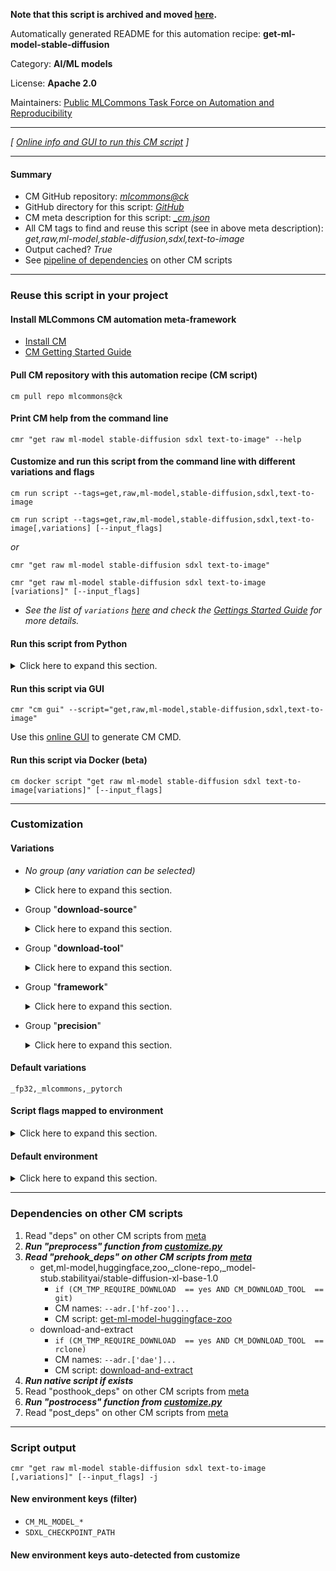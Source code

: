 **Note that this script is archived and moved [here](https://github.com/mlcommons/cm4mlops/tree/main/script/get-ml-model-stable-diffusion).**



Automatically generated README for this automation recipe: **get-ml-model-stable-diffusion**

Category: **AI/ML models**

License: **Apache 2.0**

Maintainers: [Public MLCommons Task Force on Automation and Reproducibility](https://github.com/mlcommons/ck/blob/master/docs/taskforce.md)

---
*[ [Online info and GUI to run this CM script](https://access.cknowledge.org/playground/?action=scripts&name=get-ml-model-stable-diffusion,22c6516b2d4d4c23) ]*

---
#### Summary

* CM GitHub repository: *[mlcommons@ck](https://github.com/mlcommons/ck/tree/dev/cm-mlops)*
* GitHub directory for this script: *[GitHub](https://github.com/mlcommons/ck/tree/dev/cm-mlops/script/get-ml-model-stable-diffusion)*
* CM meta description for this script: *[_cm.json](_cm.json)*
* All CM tags to find and reuse this script (see in above meta description): *get,raw,ml-model,stable-diffusion,sdxl,text-to-image*
* Output cached? *True*
* See [pipeline of dependencies](#dependencies-on-other-cm-scripts) on other CM scripts


---
### Reuse this script in your project

#### Install MLCommons CM automation meta-framework

* [Install CM](https://access.cknowledge.org/playground/?action=install)
* [CM Getting Started Guide](https://github.com/mlcommons/ck/blob/master/docs/getting-started.md)

#### Pull CM repository with this automation recipe (CM script)

```cm pull repo mlcommons@ck```

#### Print CM help from the command line

````cmr "get raw ml-model stable-diffusion sdxl text-to-image" --help````

#### Customize and run this script from the command line with different variations and flags

`cm run script --tags=get,raw,ml-model,stable-diffusion,sdxl,text-to-image`

`cm run script --tags=get,raw,ml-model,stable-diffusion,sdxl,text-to-image[,variations] [--input_flags]`

*or*

`cmr "get raw ml-model stable-diffusion sdxl text-to-image"`

`cmr "get raw ml-model stable-diffusion sdxl text-to-image [variations]" [--input_flags]`


* *See the list of `variations` [here](#variations) and check the [Gettings Started Guide](https://github.com/mlcommons/ck/blob/dev/docs/getting-started.md) for more details.*

#### Run this script from Python

<details>
<summary>Click here to expand this section.</summary>

```python

import cmind

r = cmind.access({'action':'run'
                  'automation':'script',
                  'tags':'get,raw,ml-model,stable-diffusion,sdxl,text-to-image'
                  'out':'con',
                  ...
                  (other input keys for this script)
                  ...
                 })

if r['return']>0:
    print (r['error'])

```

</details>


#### Run this script via GUI

```cmr "cm gui" --script="get,raw,ml-model,stable-diffusion,sdxl,text-to-image"```

Use this [online GUI](https://cKnowledge.org/cm-gui/?tags=get,raw,ml-model,stable-diffusion,sdxl,text-to-image) to generate CM CMD.

#### Run this script via Docker (beta)

`cm docker script "get raw ml-model stable-diffusion sdxl text-to-image[variations]" [--input_flags]`

___
### Customization


#### Variations

  * *No group (any variation can be selected)*
    <details>
    <summary>Click here to expand this section.</summary>

    * `_batch_size.#`
      - Environment variables:
        - *CM_ML_MODEL_BATCH_SIZE*: `#`
      - Workflow:
    * `_pytorch,fp16`
      - Workflow:
    * `_pytorch,fp32`
      - Environment variables:
        - *CM_ML_MODEL_STARTING_WEIGHTS_FILENAME*: `https://huggingface.co/stabilityai/stable-diffusion-xl-base-1.0`
      - Workflow:
    * `_rclone,fp16`
      - Environment variables:
        - *CM_DOWNLOAD_URL*: `mlc-inference:mlcommons-inference-wg-public/stable_diffusion_fp16`
      - Workflow:
    * `_rclone,fp32`
      - Environment variables:
        - *CM_DOWNLOAD_URL*: `mlc-inference:mlcommons-inference-wg-public/stable_diffusion_fp32`
      - Workflow:

    </details>


  * Group "**download-source**"
    <details>
    <summary>Click here to expand this section.</summary>

    * `_huggingface`
      - Workflow:
    * **`_mlcommons`** (default)
      - Workflow:

    </details>


  * Group "**download-tool**"
    <details>
    <summary>Click here to expand this section.</summary>

    * `_git`
      - Environment variables:
        - *CM_DOWNLOAD_TOOL*: `git`
      - Workflow:
    * `_rclone`
      - Environment variables:
        - *CM_RCLONE_CONFIG_CMD*: `rclone config create mlc-inference s3 provider=Cloudflare access_key_id=f65ba5eef400db161ea49967de89f47b secret_access_key=fbea333914c292b854f14d3fe232bad6c5407bf0ab1bebf78833c2b359bdfd2b endpoint=https://c2686074cb2caf5cbaf6d134bdba8b47.r2.cloudflarestorage.com`
        - *CM_DOWNLOAD_TOOL*: `rclone`
      - Workflow:
    * `_wget`
      - Environment variables:
        - *CM_DOWNLOAD_TOOL*: `wget`
      - Workflow:

    </details>


  * Group "**framework**"
    <details>
    <summary>Click here to expand this section.</summary>

    * **`_pytorch`** (default)
      - Environment variables:
        - *CM_ML_MODEL_FRAMEWORK*: `pytorch`
      - Workflow:

    </details>


  * Group "**precision**"
    <details>
    <summary>Click here to expand this section.</summary>

    * `_fp16`
      - Environment variables:
        - *CM_ML_MODEL_INPUT_DATA_TYPES*: `fp16`
        - *CM_ML_MODEL_PRECISION*: `fp16`
        - *CM_ML_MODEL_WEIGHT_DATA_TYPES*: `fp16`
      - Workflow:
    * **`_fp32`** (default)
      - Environment variables:
        - *CM_ML_MODEL_INPUT_DATA_TYPES*: `fp32`
        - *CM_ML_MODEL_PRECISION*: `fp32`
        - *CM_ML_MODEL_WEIGHT_DATA_TYPES*: `fp32`
      - Workflow:
    * `_int8`
      - Environment variables:
        - *CM_ML_MODEL_INPUT_DATA_TYPES*: `int8`
        - *CM_ML_MODEL_PRECISION*: `int8`
        - *CM_ML_MODEL_WEIGHT_DATA_TYPES*: `int8`
      - Workflow:
    * `_uint8`
      - Environment variables:
        - *CM_ML_MODEL_INPUT_DATA_TYPES*: `uint8`
        - *CM_ML_MODEL_PRECISION*: `uint8`
        - *CM_ML_MODEL_WEIGHT_DATA_TYPES*: `uint8`
      - Workflow:

    </details>


#### Default variations

`_fp32,_mlcommons,_pytorch`

#### Script flags mapped to environment
<details>
<summary>Click here to expand this section.</summary>

* `--checkpoint=value`  &rarr;  `SDXL_CHECKPOINT_PATH=value`
* `--download_path=value`  &rarr;  `CM_DOWNLOAD_PATH=value`
* `--to=value`  &rarr;  `CM_DOWNLOAD_PATH=value`

**Above CLI flags can be used in the Python CM API as follows:**

```python
r=cm.access({... , "checkpoint":...}
```

</details>

#### Default environment

<details>
<summary>Click here to expand this section.</summary>

These keys can be updated via `--env.KEY=VALUE` or `env` dictionary in `@input.json` or using script flags.


</details>

___
### Dependencies on other CM scripts


  1. Read "deps" on other CM scripts from [meta](https://github.com/mlcommons/ck/tree/dev/cm-mlops/script/get-ml-model-stable-diffusion/_cm.json)
  1. ***Run "preprocess" function from [customize.py](https://github.com/mlcommons/ck/tree/dev/cm-mlops/script/get-ml-model-stable-diffusion/customize.py)***
  1. ***Read "prehook_deps" on other CM scripts from [meta](https://github.com/mlcommons/ck/tree/dev/cm-mlops/script/get-ml-model-stable-diffusion/_cm.json)***
     * get,ml-model,huggingface,zoo,_clone-repo,_model-stub.stabilityai/stable-diffusion-xl-base-1.0
       * `if (CM_TMP_REQUIRE_DOWNLOAD  == yes AND CM_DOWNLOAD_TOOL  == git)`
       * CM names: `--adr.['hf-zoo']...`
       - CM script: [get-ml-model-huggingface-zoo](https://github.com/mlcommons/ck/tree/master/cm-mlops/script/get-ml-model-huggingface-zoo)
     * download-and-extract
       * `if (CM_TMP_REQUIRE_DOWNLOAD  == yes AND CM_DOWNLOAD_TOOL  == rclone)`
       * CM names: `--adr.['dae']...`
       - CM script: [download-and-extract](https://github.com/mlcommons/ck/tree/master/cm-mlops/script/download-and-extract)
  1. ***Run native script if exists***
  1. Read "posthook_deps" on other CM scripts from [meta](https://github.com/mlcommons/ck/tree/dev/cm-mlops/script/get-ml-model-stable-diffusion/_cm.json)
  1. ***Run "postrocess" function from [customize.py](https://github.com/mlcommons/ck/tree/dev/cm-mlops/script/get-ml-model-stable-diffusion/customize.py)***
  1. Read "post_deps" on other CM scripts from [meta](https://github.com/mlcommons/ck/tree/dev/cm-mlops/script/get-ml-model-stable-diffusion/_cm.json)

___
### Script output
`cmr "get raw ml-model stable-diffusion sdxl text-to-image [,variations]" [--input_flags] -j`
#### New environment keys (filter)

* `CM_ML_MODEL_*`
* `SDXL_CHECKPOINT_PATH`
#### New environment keys auto-detected from customize
